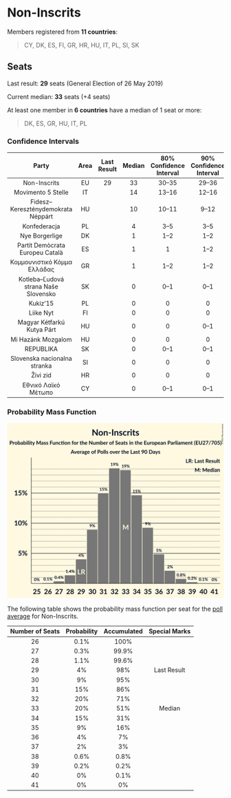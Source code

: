 # Non-Inscrits

Members registered from **11 countries**:

> CY, DK, ES, FI, GR, HR, HU, IT, PL, SI, SK

## Seats

Last result: **29** seats (General Election of 26 May 2019)

Current median: **33** seats (+4 seats)

At least one member in **6 countries** have a median of 1 seat or more:

> DK, ES, GR, HU, IT, PL

### Confidence Intervals

| Party | Area | Last Result | Median | 80% Confidence Interval | 90% Confidence Interval | 95% Confidence Interval | 99% Confidence Interval |
|:-----:|:----:|:-----------:|:------:|:-----------------------:|:-----------------------:|:-----------------------:|:-----------------------:|
| Non-Inscrits | EU | 29 | 33 | 30–35 | 29–36 | 29–37 | 28–38 |
| Movimento 5 Stelle | IT | | 14 | 13–16 | 12–16 | 12–17 | 11–18 |
| Fidesz–Kereszténydemokrata Néppárt | HU | | 10 | 10–11 | 9–12 | 9–12 | 9–12 |
| Konfederacja | PL | | 4 | 3–5 | 3–5 | 3–6 | 0–6 |
| Nye Borgerlige | DK | | 1 | 1–2 | 1–2 | 1–2 | 1–2 |
| Partit Demòcrata Europeu Català | ES | | 1 | 1 | 1–2 | 0–2 | 0–2 |
| Κομμουνιστικό Κόμμα Ελλάδας | GR | | 1 | 1–2 | 1–2 | 1–2 | 1–2 |
| Kotleba–Ľudová strana Naše Slovensko | SK | | 0 | 0–1 | 0–1 | 0–1 | 0–1 |
| Kukiz’15 | PL | | 0 | 0 | 0 | 0 | 0 |
| Liike Nyt | FI | | 0 | 0 | 0 | 0 | 0 |
| Magyar Kétfarkú Kutya Párt | HU | | 0 | 0 | 0–1 | 0–1 | 0–1 |
| Mi Hazánk Mozgalom | HU | | 0 | 0 | 0 | 0 | 0 |
| REPUBLIKA | SK | | 0 | 0–1 | 0–1 | 0–1 | 0–1 |
| Slovenska nacionalna stranka | SI | | 0 | 0 | 0 | 0 | 0 |
| Živi zid | HR | | 0 | 0 | 0 | 0 | 0 |
| Εθνικό Λαϊκό Μέτωπο | CY | | 0 | 0–1 | 0–1 | 0–1 | 0–1 |

### Probability Mass Function

![Graph with seats probability mass function not yet produced](average-2021-05-31-seats-pmf-non-inscrits.png "Seats Probability Mass Function")

The following table shows the probability mass function per seat for the [poll average](average-2021-05-31.html) for Non-Inscrits.

| Number of Seats | Probability | Accumulated | Special Marks |
|:---------------:|:-----------:|:-----------:|:-------------:|
| 26 | 0.1% | 100% |  |
| 27 | 0.3% | 99.9% |  |
| 28 | 1.1% | 99.6% |  |
| 29 | 4% | 98% | Last Result |
| 30 | 9% | 95% |  |
| 31 | 15% | 86% |  |
| 32 | 20% | 71% |  |
| 33 | 20% | 51% | Median |
| 34 | 15% | 31% |  |
| 35 | 9% | 16% |  |
| 36 | 4% | 7% |  |
| 37 | 2% | 3% |  |
| 38 | 0.6% | 0.8% |  |
| 39 | 0.2% | 0.2% |  |
| 40 | 0% | 0.1% |  |
| 41 | 0% | 0% |  |


